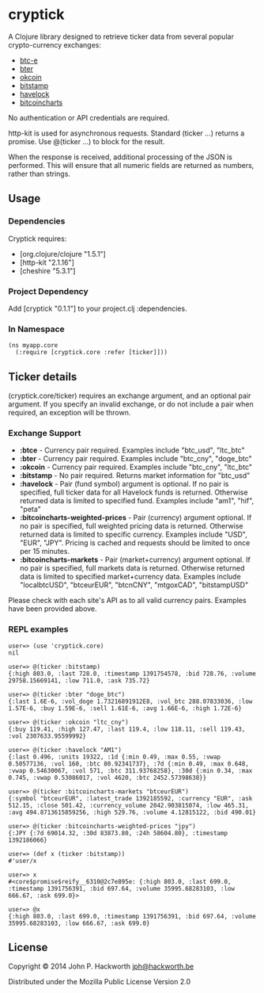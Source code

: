 # cryptick

A Clojure library designed to retrieve ticker data from several popular crypto-currency exchanges:

- [btc-e](https://btc-e.com)
- [bter](https://bter.com)
- [okcoin](https://okcoin.com)
- [bitstamp](https://bitstamp.net)
- [havelock](https://www.havelockinvestments.com)
- [bitcoincharts](http://bitcoincharts.com/about/markets-api/)

No authentication or API credentials are required.

http-kit is used for asynchronous requests. Standard (ticker ...) returns a promise. Use @(ticker ...) to block for the result.

When the response is received, additional processing of the JSON is performed. This will ensure that all numeric fields are
returned as numbers, rather than strings.

## Usage

### Dependencies

Cryptick requires: 

- [org.clojure/clojure "1.5.1"] 
- [http-kit "2.1.16"] 
- [cheshire "5.3.1"]

### Project Dependency

Add [cryptick "0.1.1"] to your project.clj :dependencies.

### In Namespace

```
(ns myapp.core 
  (:require [cryptick.core :refer [ticker]]))
```

## Ticker details

(cryptick.core/ticker) requires an exchange argument, and an optional pair argument. If you specify an invalid exchange, or 
do not include a pair when required, an exception will be thrown.

### Exchange Support

- **:btce** - Currency pair required. Examples include "btc_usd", "ltc_btc"
- **:bter** - Currency pair required. Examples include "btc_cny", "doge_btc"
- **:okcoin** - Currency pair required. Examples include "btc_cny", "ltc_btc"
- **:bitstamp** - No pair required. Returns market information for "btc_usd"
- **:havelock** - Pair (fund symbol) argument is optional. If no pair is specified, full ticker data for all Havelock funds is returned. Otherwise returned data is limited to specified fund. Examples include "am1", "hif", "peta"
- **:bitcoincharts-weighted-prices** - Pair (currency) argument optional. If no pair is specified, full weighted pricing data is returned. Otherwise returned data is limited to specific currency. Examples include "USD", "EUR", "JPY". Pricing is cached and requests should be limited to once per 15 minutes. 
- **:bitcoincharts-markets** - Pair (market+currency) argument optional. If no pair is specified, full markets data is returned. Otherwise returned data is limited to specified market+currency data. Examples include "localbtcUSD", "btceurEUR", "btcnCNY", "mtgoxCAD", "bitstampUSD"

Please check with each site's API as to all valid currency pairs. Examples have been provided above.

### REPL examples

```
user=> (use 'cryptick.core)
nil

user=> @(ticker :bitstamp)
{:high 803.0, :last 728.0, :timestamp 1391754578, :bid 728.76, :volume 29758.15669141, :low 711.0, :ask 735.72}

user=> @(ticker :bter "doge_btc")
{:last 1.6E-6, :vol_doge 1.73216891912E8, :vol_btc 288.07833036, :low 1.57E-6, :buy 1.59E-6, :sell 1.61E-6, :avg 1.66E-6, :high 1.72E-6}

user=> @(ticker :okcoin "ltc_cny")
{:buy 119.41, :high 127.47, :last 119.4, :low 118.11, :sell 119.43, :vol 2307633.95599992}

user=> @(ticker :havelock "AM1")
{:last 0.496, :units 19322, :1d {:min 0.49, :max 0.55, :vwap 0.50577136, :vol 160, :btc 80.92341737}, :7d {:min 0.49, :max 0.648, :vwap 0.54630067, :vol 571, :btc 311.93768258}, :30d {:min 0.34, :max 0.745, :vwap 0.53086017, :vol 4620, :btc 2452.57398638}}

user=> @(ticker :bitcoincharts-markets "btceurEUR")
{:symbol "btceurEUR", :latest_trade 1392185592, :currency "EUR", :ask 512.15, :close 501.42, :currency_volume 2042.903815074, :low 465.31, :avg 494.8713615859256, :high 529.76, :volume 4.12815122, :bid 490.01}

user=> @(ticker :bitcoincharts-weighted-prices "jpy")
{:JPY {:7d 69014.32, :30d 83873.80, :24h 58604.80}, :timestamp 1392186066}

user=> (def x (ticker :bitstamp))
#'user/x

user=> x
#<core$promise$reify__6310@2c7e895e: {:high 803.0, :last 699.0, :timestamp 1391756391, :bid 697.64, :volume 35995.68283103, :low 666.67, :ask 699.0}>

user=> @x
{:high 803.0, :last 699.0, :timestamp 1391756391, :bid 697.64, :volume 35995.68283103, :low 666.67, :ask 699.0}
```

## License

Copyright © 2014 John P. Hackworth <jph@hackworth.be>

Distributed under the Mozilla Public License Version 2.0
